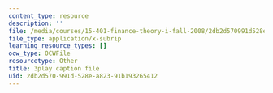 ```yaml
---
content_type: resource
description: ''
file: /media/courses/15-401-finance-theory-i-fall-2008/2db2d570991d528ea82391b193265412_sMKQywwkIjQ.vtt
file_type: application/x-subrip
learning_resource_types: []
ocw_type: OCWFile
resourcetype: Other
title: 3play caption file
uid: 2db2d570-991d-528e-a823-91b193265412
---
```

